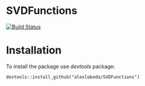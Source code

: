 # SVDFunctions

[![Build
Status](https://travis-ci.org/alexloboda/SVDFunctions.svg?branch=master)](https://travis-ci.org/alexloboda/SVDFunctions)

Installation
==============

To install the package use *devtools* package:

    devtools::install_github("alexloboda/SVDFunctions")
